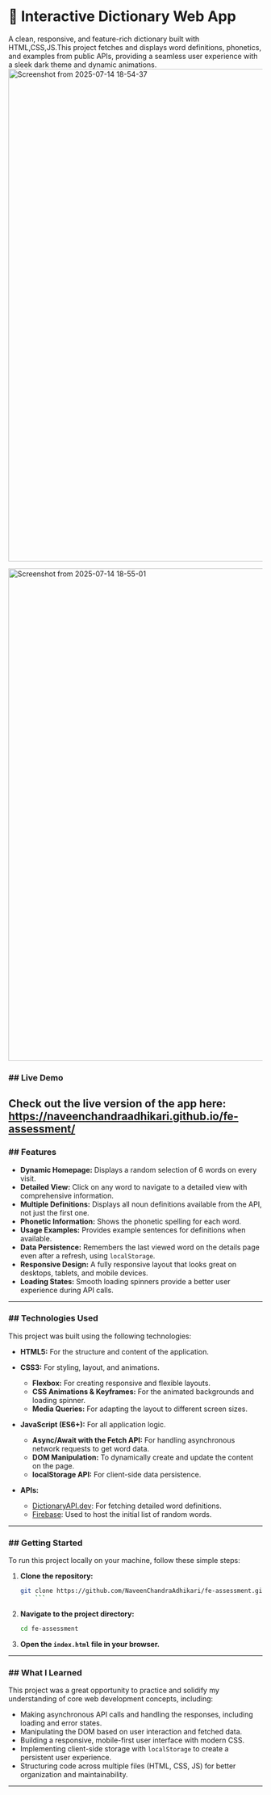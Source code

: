 # 📖 Interactive Dictionary Web App

A clean, responsive, and feature-rich dictionary built with HTML,CSS,JS.This project fetches and displays word definitions, phonetics, and examples from public APIs, providing a seamless user experience with a sleek dark theme and dynamic animations.
<img width="1848" height="975" alt="Screenshot from 2025-07-14 18-54-37" src="https://github.com/user-attachments/assets/c149d745-31dd-4b45-982b-44d6b4f6f60b" />

<img width="1848" height="975" alt="Screenshot from 2025-07-14 18-55-01" src="https://github.com/user-attachments/assets/d8bcf0d1-51bb-4209-857e-06bc31e76393" />

### ## Live Demo

Check out the live version of the app here: **https://naveenchandraadhikari.github.io/fe-assessment/**
---

### ## Features

* **Dynamic Homepage:** Displays a random selection of 6 words on every visit.
* **Detailed View:** Click on any word to navigate to a detailed view with comprehensive information.
* **Multiple Definitions:** Displays all noun definitions available from the API, not just the first one.
* **Phonetic Information:** Shows the phonetic spelling for each word.
* **Usage Examples:** Provides example sentences for definitions when available.
* **Data Persistence:** Remembers the last viewed word on the details page even after a refresh, using `localStorage`.
* **Responsive Design:** A fully responsive layout that looks great on desktops, tablets, and mobile devices.
* **Loading States:** Smooth loading spinners provide a better user experience during API calls.

---

### ## Technologies Used

This project was built using the following technologies:

* **HTML5:** For the structure and content of the application.
* **CSS3:** For styling, layout, and animations.
    * **Flexbox:** For creating responsive and flexible layouts.
    * **CSS Animations & Keyframes:** For the animated backgrounds and loading spinner.
    * **Media Queries:** For adapting the layout to different screen sizes.
* **JavaScript (ES6+):** For all application logic.
    * **Async/Await with the Fetch API:** For handling asynchronous network requests to get word data.
    * **DOM Manipulation:** To dynamically create and update the content on the page.
    * **localStorage API:** For client-side data persistence.

* **APIs:**
    * [DictionaryAPI.dev](https://dictionaryapi.dev/): For fetching detailed word definitions.
    * [Firebase](https://firebase.google.com/): Used to host the initial list of random words.

---

### ## Getting Started

To run this project locally on your machine, follow these simple steps:

1.  **Clone the repository:**
    ```bash
    git clone https://github.com/NaveenChandraAdhikari/fe-assessment.git
        ```
2.  **Navigate to the project directory:**
    ```bash
    cd fe-assessment
    ```
3.  **Open the `index.html` file in your browser.**


---

### ## What I Learned

This project was a great opportunity to practice and solidify my understanding of core web development concepts, including:

* Making asynchronous API calls and handling the responses, including loading and error states.
* Manipulating the DOM based on user interaction and fetched data.
* Building a responsive, mobile-first user interface with modern CSS.
* Implementing client-side storage with `localStorage` to create a persistent user experience.
* Structuring code across multiple files (HTML, CSS, JS) for better organization and maintainability.

---
